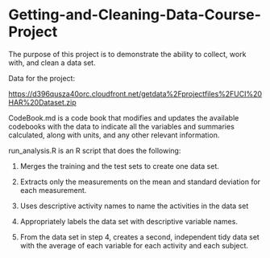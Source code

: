 # Getting-and-Cleaning-Data-Course-Project
The purpose of this project is to demonstrate the ability to collect, work with, and clean a data set.

Data for the project:

https://d396qusza40orc.cloudfront.net/getdata%2Fprojectfiles%2FUCI%20HAR%20Dataset.zip 

CodeBook.md is a code book that modifies and updates the available codebooks with the data to indicate all the variables and summaries calculated, along with units, and any other relevant information.

run_analysis.R is an R script that does the following:

  1. Merges the training and the test sets to create one data set.
  
  2. Extracts only the measurements on the mean and standard deviation for each measurement.
  
  3. Uses descriptive activity names to name the activities in the data set
  
  4. Appropriately labels the data set with descriptive variable names.
  
  5. From the data set in step 4, creates a second, independent tidy data set with the average of each variable for each activity and each subject.
